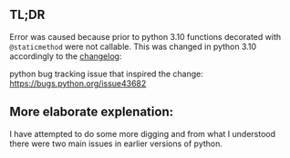 ## TL;DR

Error was caused because prior to python 3.10 functions decorated with `@staticmethod`
were not callable. This was changed in python 3.10 accordingly to the
<a href="https://docs.python.org/3.10/whatsnew/changelog.html#changelog">changelog</a>:

python bug tracking issue that inspired the change: https://bugs.python.org/issue43682

## More elaborate explenation:

I have attempted to do some more digging and from what I understood
there were two main issues in earlier versions of python.
